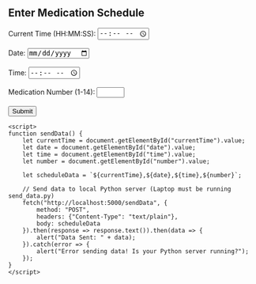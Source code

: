 <!DOCTYPE html>
<html>
<head>
    <title>Medication Schedule Input</title>
</head>
<body>
    <h2>Enter Medication Schedule</h2>
    <form id="medForm">
        Current Time (HH:MM:SS): <input type="time" id="currentTime" required><br><br>
        Date: <input type="date" id="date" required><br><br>
        Time: <input type="time" id="time" required><br><br>
        Medication Number (1-14): <input type="number" id="number" min="1" max="14" required><br><br>
        <button type="button" onclick="sendData()">Submit</button>
    </form>

    <script>
    function sendData() {
        let currentTime = document.getElementById("currentTime").value;
        let date = document.getElementById("date").value;
        let time = document.getElementById("time").value;
        let number = document.getElementById("number").value;

        let scheduleData = `${currentTime},${date},${time},${number}`;

        // Send data to local Python server (Laptop must be running send_data.py)
        fetch("http://localhost:5000/sendData", {
            method: "POST",
            headers: {"Content-Type": "text/plain"},
            body: scheduleData
        }).then(response => response.text()).then(data => {
            alert("Data Sent: " + data);
        }).catch(error => {
            alert("Error sending data! Is your Python server running?");
        });
    }
    </script>
</body>
</html>
